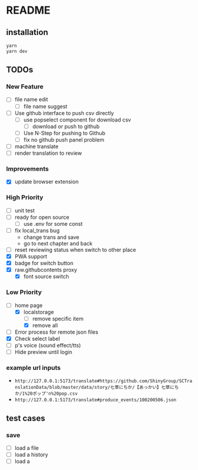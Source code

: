 # README

## installation

``` bash
yarn
yarn dev
```

## TODOs

### New Feature

- [ ] file name edit
  - [ ] file name suggest
- [ ] Use github interface to push csv directly
  - [ ] use popselect component for download csv
    - [ ] download or push to github
  - [ ] Use N-Step for pushing to Github
  - [ ] fix no github push panel problem
- [ ] machine translate
- [ ] render translation to review

### Improvements

- [x] update browser extension

### High Priority

- [ ] unit test
- [ ] ready for open source
  - [ ] use .env for some const
- [ ] fix local_trans bug
  - change trans and save
  - go to next chapter and back
- [ ] reset reviewing status when switch to other place
- [x] PWA support
- [x] badge for switch button
- [x] raw.githubcontents proxy
  - [x] font source switch

### Low Priority

- [ ] home page
  - [x] localstorage
    - [ ] remove specific item
    - [x] remove all

- [ ] Error process for remote json files
- [x] Check select label
- [ ] p's voice (sound effect/tts)
- [ ] Hide preview until login

### example url inputs

- `http://127.0.0.1:5173/translate#https://github.com/ShinyGroup/SCTranslationData/blob/master/data/story/七草にちか/【あっかい】七草にちか/1%20ポップ'n%20pop.csv`
- `http://127.0.0.1:5173/translate#produce_events/100200506.json`

## test cases

### save

- [ ] load a file
- [ ] load a history
- [ ] load a

